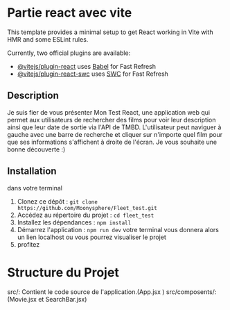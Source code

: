 
# Partie react avec vite

This template provides a minimal setup to get React working in Vite with HMR and some ESLint rules.

Currently, two official plugins are available:

- [@vitejs/plugin-react](https://github.com/vitejs/vite-plugin-react/blob/main/packages/plugin-react/README.md) uses [Babel](https://babeljs.io/) for Fast Refresh
- [@vitejs/plugin-react-swc](https://github.com/vitejs/vite-plugin-react-swc) uses [SWC](https://swc.rs/) for Fast Refresh


## Description
Je suis fier de vous présenter Mon Test React, une application web qui permet aux utilisateurs de rechercher des films pour voir leur description ainsi que leur date de sortie via l'API de TMBD. L'utilisateur peut naviguer à gauche avec une barre de recherche et cliquer sur n'importe quel film pour que ses informations s'affichent à droite de l'écran. Je vous souhaite une bonne découverte :)

## Installation
dans votre terminal
1. Clonez ce dépôt : `git clone https://github.com/Moonysphere/Fleet_test.git`
2. Accédez au répertoire du projet : `cd fleet_test`
3. Installez les dépendances : `npm install`
4. Démarrez l'application : `npm run dev`
votre terminal vous donnera alors un lien localhost ou vous pourrez visualiser le projet 
5. profitez

# Structure du Projet
src/: Contient le code source de l'application.(App.jsx )
src/composents/: (Movie.jsx et SearchBar.jsx)
